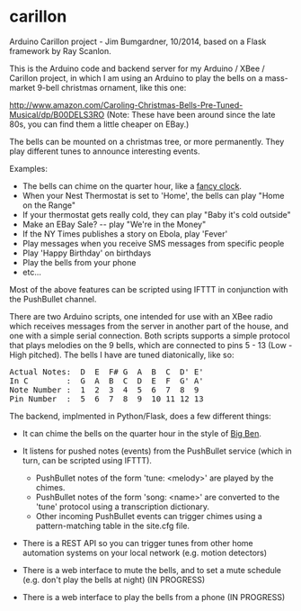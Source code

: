 carillon
========

Arduino Carillon project - Jim Bumgardner, 10/2014, based on a Flask framework by Ray Scanlon.

This is the Arduino code and backend server for my Arduino / XBee / Carillon project, in which I am using an Arduino to play the bells on a mass-market 9-bell christmas ornament, like this one: 

http://www.amazon.com/Caroling-Christmas-Bells-Pre-Tuned-Musical/dp/B00DELS3RO
(Note: These have been around since the late 80s, you can find them a little cheaper on EBay.)

The bells can be mounted on a christmas tree, or more permanently.  They play different tunes to announce interesting events.

Examples: 

   * The bells can chime on the quarter hour, like a [fancy clock](http://en.wikipedia.org/wiki/Westminster_Quarters).
   * When your Nest Thermostat is set to 'Home', the bells can play "Home on the Range"
   * If your thermostat gets really cold, they can play "Baby it's cold outside"
   * Make an EBay Sale? -- play "We're in the Money"
   * If the NY Times publishes a story on Ebola, play 'Fever'
   * Play messages when you receive SMS messages from specific people
   * Play 'Happy Birthday' on birthdays
   * Play the bells from your phone
   * etc...

Most of the above features can be scripted using IFTTT in conjunction with the PushBullet channel.

There are two Arduino scripts, one intended for use with an XBee radio which receives messages from the server in another part of the house, and
one with a simple serial connection.  Both scripts supports a simple protocol that plays melodies on the 9 bells, which are connected to pins 5 - 13 (Low - High pitched).  The bells I have are tuned diatonically, like so:

<pre>
Actual Notes:  D  E  F# G  A  B  C  D' E'
In C        :  G  A  B  C  D  E  F  G' A'
Note Number :  1  2  3  4  5  6  7  8  9 
Pin Number  :  5  6  7  8  9  10 11 12 13
</pre>

The backend, implmented in Python/Flask, does a few different things:

   * It can chime the bells on the quarter hour in the style of [Big Ben](http://en.wikipedia.org/wiki/Westminster_Quarters).

   * It listens for pushed notes (events) from the PushBullet service (which in turn, can be scripted using IFTTT).
      * PushBullet notes of the form 'tune: &lt;melody&gt;' are played by the chimes.
      * PushBullet notes of the form 'song: &lt;name&gt;' are converted to the 'tune' protocol using a transcription dictionary.
      * Other incoming PushBullet events can trigger chimes using a pattern-matching table in the site.cfg file.

   * There is a REST API so you can trigger tunes from other home automation systems on your local network (e.g. motion detectors)
      
   * There is a web interface to mute the bells, and to set a mute schedule (e.g. don't play the bells at night) (IN PROGRESS)

   * There is a web interface to play the bells from a phone (IN PROGRESS)

